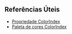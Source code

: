 ## Referências Úteis

- [Propriedade ColorIndex](https://learn.microsoft.com/en-us/office/vba/api/excel.colorindex)
- [Paleta de cores ColorIndex](https://www.excelsupersite.com/what-are-the-56-colorindex-colors-in-excel/)
